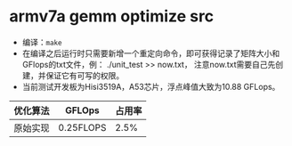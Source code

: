 # armv7a gemm optimize src

- 编译：`make` 
- 在编译之后运行时只需要新增一个重定向命令，即可获得记录了矩阵大小和GFlops的txt文件，例： ./unit_test >> now.txt， 注意now.txt需要自己先创建，并保证它有可写的权限。
- 当前测试开发板为Hisi3519A，A53芯片，浮点峰值大致为10.88 GFLops。

|优化算法|GFLOps|占用率|
|--|--|--|
|原始实现|0.25FLOPS|2.5%|